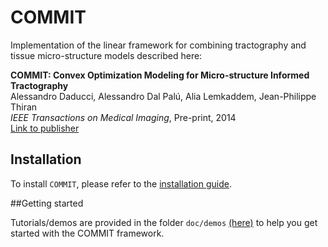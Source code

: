 # COMMIT

Implementation of the linear framework for combining tractography and tissue micro-structure models described here:

**COMMIT: Convex Optimization Modeling for Micro-structure Informed Tractography**  
Alessandro Daducci, Alessandro Dal Palú, Alia Lemkaddem, Jean-Philippe Thiran  
*IEEE Transactions on Medical Imaging*, Pre-print, 2014  
[Link to publisher](http://ieeexplore.ieee.org/xpl/articleDetails.jsp?arnumber=6884830)

## Installation
To install `COMMIT`, please refer to the [installation guide](https://github.com/daducci/COMMIT/wiki/Install).

##Getting started

Tutorials/demos are provided in the folder `doc/demos` [(here)](https://github.com/daducci/COMMIT/tree/master/doc/demos/STN96) to help you get started with the COMMIT framework.
